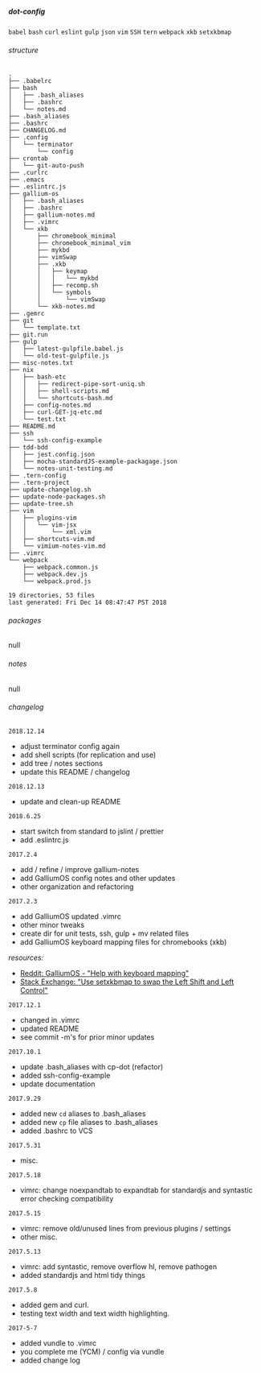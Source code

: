 ##### dot-config 
`babel`
`bash`
`curl`
`eslint`
`gulp`
`json`
`vim`
`SSH`
`tern` 
`webpack`
`xkb`
`setxkbmap`

###### structure
```
.
├── .babelrc
├── bash
│   ├── .bash_aliases
│   ├── .bashrc
│   └── notes.md
├── .bash_aliases
├── .bashrc
├── CHANGELOG.md
├── .config
│   └── terminator
│       └── config
├── crontab
│   └── git-auto-push
├── .curlrc
├── .emacs
├── .eslintrc.js
├── gallium-os
│   ├── .bash_aliases
│   ├── .bashrc
│   ├── gallium-notes.md
│   ├── .vimrc
│   └── xkb
│       ├── chromebook_minimal
│       ├── chromebook_minimal_vim
│       ├── mykbd
│       ├── vimSwap
│       ├── .xkb
│       │   ├── keymap
│       │   │   └── mykbd
│       │   ├── recomp.sh
│       │   └── symbols
│       │       └── vimSwap
│       └── xkb-notes.md
├── .gemrc
├── git
│   └── template.txt
├── git.run
├── gulp
│   ├── latest-gulpfile.babel.js
│   └── old-test-gulpfile.js
├── misc-notes.txt
├── nix
│   ├── bash-etc
│   │   ├── redirect-pipe-sort-uniq.sh
│   │   ├── shell-scripts.md
│   │   └── shortcuts-bash.md
│   ├── config-notes.md
│   ├── curl-GET-jq-etc.md
│   └── test.txt
├── README.md
├── ssh
│   └── ssh-config-example
├── tdd-bdd
│   ├── jest.config.json
│   ├── mocha-standardJS-example-packagage.json
│   └── notes-unit-testing.md
├── .tern-config
├── .tern-project
├── update-changelog.sh
├── update-node-packages.sh
├── update-tree.sh
├── vim
│   ├── plugins-vim
│   │   └── vim-jsx
│   │       └── xml.vim
│   ├── shortcuts-vim.md
│   └── vimium-notes-vim.md
├── .vimrc
└── webpack
    ├── webpack.common.js
    ├── webpack.dev.js
    └── webpack.prod.js

19 directories, 53 files
last generated: Fri Dec 14 08:47:47 PST 2018
```
###### packages
null
###### notes
null
###### changelog
`2018.12.14`
  - adjust terminator config again
  - add shell scripts (for replication and use)
  - add tree / notes sections
  - update this README / changelog

`2018.12.13`
- update and clean-up README

`2018.6.25`
- start switch from standard to jslint / prettier
- add .eslintrc.js

`2017.2.4`
- add / refine / improve gallium-notes
- add GalliumOS config notes and other updates
- other organization and refactoring

`2017.2.3`
- add GalliumOS updated .vimrc
- other minor tweaks
- create dir for unit tests, ssh, gulp + mv related files
- add GalliumOS keyboard mapping files for chromebooks (xkb)

*resources:*

- [Reddit: GalliumOS - "Help with keyboard mapping"](https://www.reddit.com/r/GalliumOS/comments/7fj1wl/help_with_keyboard_mapping/)
- [Stack Exchange: "Use setxkbmap to swap the Left Shift and Left Control"](https://unix.stackexchange.com/questions/65507/use-setxkbmap-to-swap-the-left-shift-and-left-control/65600)

`2017.12.1`
- changed <leader> in .vimrc
- updated README
- see commit -m's for prior minor updates

`2017.10.1`
- update .bash_aliases with cp-dot (refactor)
- added ssh-config-example
- update documentation

`2017.9.29`
- added new `cd` aliases to .bash_aliases
- added new `cp` file aliases to .bash_aliases
- added .bashrc to VCS

`2017.5.31`
- misc. 

`2017.5.18`
- vimrc: change noexpandtab to expandtab for standardjs and syntastic error checking compatibility

`2017.5.15`
- vimrc: remove old/unused lines from previous plugins / settings
- other misc.

`2017.5.13`
- vimrc: add syntastic, remove overflow hl, remove pathogen
- added standardjs and html tidy things

`2017.5.8`
- added gem and curl.
- testing text width and text width highlighting.

`2017-5-7`
- added vundle to .vimrc
- you complete me (YCM) / config via vundle
- added change log
